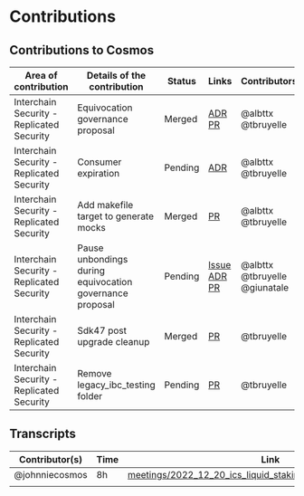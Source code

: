 # Contributions

## Contributions to Cosmos

| Area of contribution                      | Details of the contribution                              | Status  | Links                                                                                                                                                                                        | Contributors                  |
| ----------------------------------------- | -------------------------------------------------------- | ------- | -------------------------------------------------------------------------------------------------------------------------------------------------------------------------------------------- | ----------------------------- |
| Interchain Security - Replicated Security | Equivocation governance proposal                         | Merged  | [ADR](https://github.com/cosmos/interchain-security/pull/711) [PR](https://github.com/cosmos/interchain-security/pull/703)                                                                   | @albttx @tbruyelle            |
| Interchain Security - Replicated Security | Consumer expiration                                      | Pending | [ADR](https://github.com/cosmos/interchain-security/pull/712)                                                                                                                                | @albttx @tbruyelle            |
| Interchain Security - Replicated Security | Add makefile target to generate mocks                    | Merged  | [PR](https://github.com/cosmos/interchain-security/pull/769)                                                                                                                                 | @albttx @tbruyelle            |
| Interchain Security - Replicated Security | Pause unbondings during equivocation governance proposal | Pending | [Issue](https://github.com/cosmos/interchain-security/issues/747) [ADR](https://github.com/cosmos/interchain-security/pull/964) [PR](https://github.com/cosmos/interchain-security/pull/791) | @albttx @tbruyelle @giunatale |
| Interchain Security - Replicated Security | Sdk47 post upgrade cleanup | Merged | [PR](https://github.com/cosmos/interchain-security/pull/970) | @tbruyelle |
| Interchain Security - Replicated Security | Remove legacy_ibc_testing folder | Pending | [PR](https://github.com/cosmos/interchain-security/pull/1003) | @tbruyelle |

## Transcripts


| Contributor(s) | Time | Link                                                                                                                              |
| -------------- | ---- | --------------------------------------------------------------------------------------------------------------------------------- |
| @johnniecosmos | 8h   | [meetings/2022_12_20_ics_liquid_staking_and_smart_contracts.md](../meetings/2022_12_20_ics_liquid_staking_and_smart_contracts.md) |
|                |      |                                                                                                                                   |

